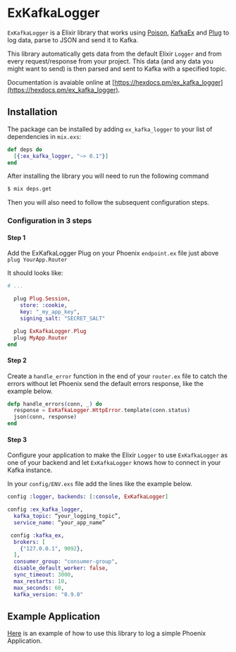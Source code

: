 # ExKafkaLogger

`ExKafkaLogger` is a Elixir library that works using [Poison](https://github.com/devinus/poison "Poison Library Github"), [KafkaEx](https://github.com/kafkaex/kafka_ex "KafkaEx library Github") and [Plug](https://github.com/elixir-lang/plug "Elixir Plug library Github") to log data, parse to JSON and send it to Kafka.

This library automatically gets data from the default Elixir `Logger` and from
every request/response from your project. This data (and any data you might
want to send) is then parsed and sent to Kafka with a specified topic.

Documentation is avaiable online at [https://hexdocs.pm/ex_kafka_logger](https://hexdocs.pm/ex_kafka_logger).


## Installation

The package can be installed by adding `ex_kafka_logger` to your list of
dependencies in `mix.exs`:

```elixir
def deps do
  [{:ex_kafka_logger, "~> 0.1"}]
end
```

After installing the library you will need to run the following command
```bash
$ mix deps.get
```

Then you will also need to follow the subsequent configuration steps.

### Configuration in 3 steps

#### Step 1

Add the ExKafkaLogger Plug on your Phoenix `endpoint.ex` file just above `plug YourApp.Router`

It should looks like:

```elixir
# ...

  plug Plug.Session,
    store: :cookie,
    key: "_my_app_key",
    signing_salt: "SECRET_SALT"

  plug ExKafkaLogger.Plug
  plug MyApp.Router
end
```

#### Step 2

Create a `handle_error` function in the end of your `router.ex` file to catch the
 errors without let Phoenix send the default errors response, like the example below.

```elixir
defp handle_errors(conn, _) do
  response = ExKafkaLogger.HttpError.template(conn.status)
  json(conn, response)
end
```

#### Step 3

Configure your application to make the Elixir `Logger` to use `ExKafkaLogger` as
one of your backend and let `ExKafkaLogger` knows how to connect in your Kafka
instance.

In your `config/ENV.exs` file add the lines like the example below.

```elixir
config :logger, backends: [:console, ExKafkaLogger]

config :ex_kafka_logger,
  kafka_topic: “your_logging_topic”,
  service_name: “your_app_name”

 config :kafka_ex,
  brokers: [
    {"127.0.0.1", 9092},
  ],
  consumer_group: "consumer-group",
  disable_default_worker: false,
  sync_timeout: 3000,
  max_restarts: 10,
  max_seconds: 60,
  kafka_version: "0.9.0"
```

## Example Application

[Here](https://github.com/goalves/phoenixLoggedApp) is an example of how to use
this library to log a simple Phoenix Application.
